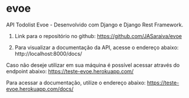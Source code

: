 # evoe
API Todolist Evoe - Desenvolvido com Django e Django Rest Framework.

1) Link para o repositório no github:
https://github.com/JASaraiva/evoe

2) Para visualizar a documentação da API, acesse o endereço abaixo:
http://localhost:8000/docs/

Caso não deseje utilizar em sua máquina é possível acessar através do endpoint abaixo:
https://teste-evoe.herokuapp.com/

Para acessar a documentação, utilize o endereço abaixo:
https://teste-evoe.herokuapp.com/docs/